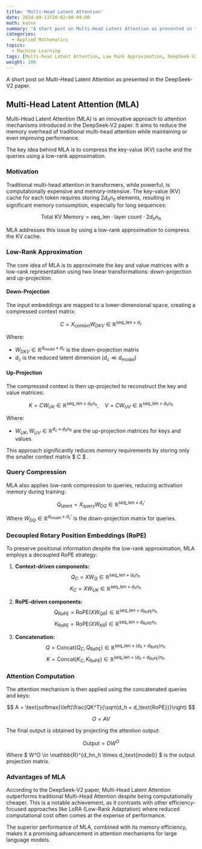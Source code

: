 ```yaml
---
title: 'Multi-Head Latent Attention'
date: 2024-09-13T20:02:08-04:00
math: katex
summary: "A short post on Multi-Head Latent Attention as presented in the DeepSeek-V2 paper."
categories:
  - Applied Mathematics
topics:
  - Machine Learning
tags: [Multi-head Latent Attention, Low Rank Approximation, DeepSeek-V2, Attention Mechanism, Transformer]
weight: 100
---
```


A short post on Multi-Head Latent Attention as presented in the DeepSeek-V2 paper.

## Multi-Head Latent Attention (MLA)

Multi-Head Latent Attention (MLA) is an innovative approach to attention mechanisms introduced in the DeepSeek-V2 paper. It aims to reduce the memory overhead of traditional multi-head attention while maintaining or even improving performance.

The key idea behind MLA is to compress the key-value (KV) cache and the queries using a low-rank approximation.

### Motivation

Traditional multi-head attention in transformers, while powerful, is computationally expensive and memory-intensive. The key-value (KV) cache for each token requires storing $2d_hn_h$ elements, resulting in significant memory consumption, especially for long sequences:

$$
\text{Total KV Memory} = \text{seq\_len} \cdot \text{layer count} \cdot 2d_hn_h
$$

MLA addresses this issue by using a low-rank approximation to compress the KV cache.

### Low-Rank Approximation

The core idea of MLA is to approximate the key and value matrices with a low-rank representation using two linear transformations: down-projection and up-projection.

#### Down-Projection

The input embeddings are mapped to a lower-dimensional space, creating a compressed context matrix:

$$
C = X_\text{context}W_{DKV} \in \mathbb{R}^{\text{seq\_len} \times d_c}
$$

Where:
- $W_{DKV} \in \mathbb{R}^{d_\text{model} \times d_c}$ is the down-projection matrix
- $d_c$ is the reduced latent dimension ($d_c \ll d_\text{model}$)

#### Up-Projection

The compressed context is then up-projected to reconstruct the key and value matrices:

$$
K = CW_{UK} \in \mathbb{R}^{\text{seq\_len} \times d_hn_h}, \quad V = CW_{UV} \in \mathbb{R}^{\text{seq\_len} \times d_hn_h}
$$

Where:
- $W_{UK}, W_{UV} \in \mathbb{R}^{d_c \times d_hn_h}$ are the up-projection matrices for keys and values

This approach significantly reduces memory requirements by storing only the smaller context matrix $ C $ .

### Query Compression

MLA also applies low-rank compression to queries, reducing activation memory during training:

$$
Q_\text{latent} = X_\text{query}W_{DQ} \in \mathbb{R}^{\text{seq\_len} \times d_c'}
$$

Where $W_{DQ} \in \mathbb{R}^{d_\text{model} \times d_c'}$ is the down-projection matrix for queries.

### Decoupled Rotary Position Embeddings (RoPE)

To preserve positional information despite the low-rank approximation, MLA employs a decoupled RoPE strategy:

1. **Context-driven components:**
   $$ 
   Q_C = XW_Q \in \mathbb{R}^{\text{seq\_len} \times d_hn_h}
   $$ 
   $$ 
   K_C = XW_{UK} \in \mathbb{R}^{\text{seq\_len} \times d_hn_h}
   $$ 

2. **RoPE-driven components:**
   $$ 
   Q_\text{RoPE} = \text{RoPE}(XW_{QR}) \in \mathbb{R}^{\text{seq\_len} \times d_\text{RoPE}n_h}
   $$ 
   $$ 
   K_\text{RoPE} = \text{RoPE}(XW_{KR}) \in \mathbb{R}^{\text{seq\_len} \times d_\text{RoPE}n_h}
   $$ 

3. **Concatenation:**
   $$ 
   Q = \text{Concat}(Q_C, Q_\text{RoPE}) \in \mathbb{R}^{\text{seq\_len} \times (d_h + d_\text{RoPE})n_h}
   $$ 
   $$ 
   K = \text{Concat}(K_C, K_\text{RoPE}) \in \mathbb{R}^{\text{seq\_len} \times (d_h + d_\text{RoPE})n_h}
   $$ 

### Attention Computation

The attention mechanism is then applied using the concatenated queries and keys:

$$
A = \text{softmax}\left(\frac{QK^T}{\sqrt{d_h + d_\text{RoPE}}}\right)
$$

$$
O = AV
$$

The final output is obtained by projecting the attention output:

$$
\text{Output} = OW^O
$$

Where $ W^O \in \mathbb{R}^{d_hn_h \times d_\text{model}} $ is the output projection matrix.

### Advantages of MLA

According to the DeepSeek-V2 paper, Multi-Head Latent Attention outperforms traditional Multi-Head Attention despite being computationally cheaper. This is a notable achievement, as it contrasts with other efficiency-focused approaches like LoRA (Low-Rank Adaptation) where reduced computational cost often comes at the expense of performance.

The superior performance of MLA, combined with its memory efficiency, makes it a promising advancement in attention mechanisms for large language models.